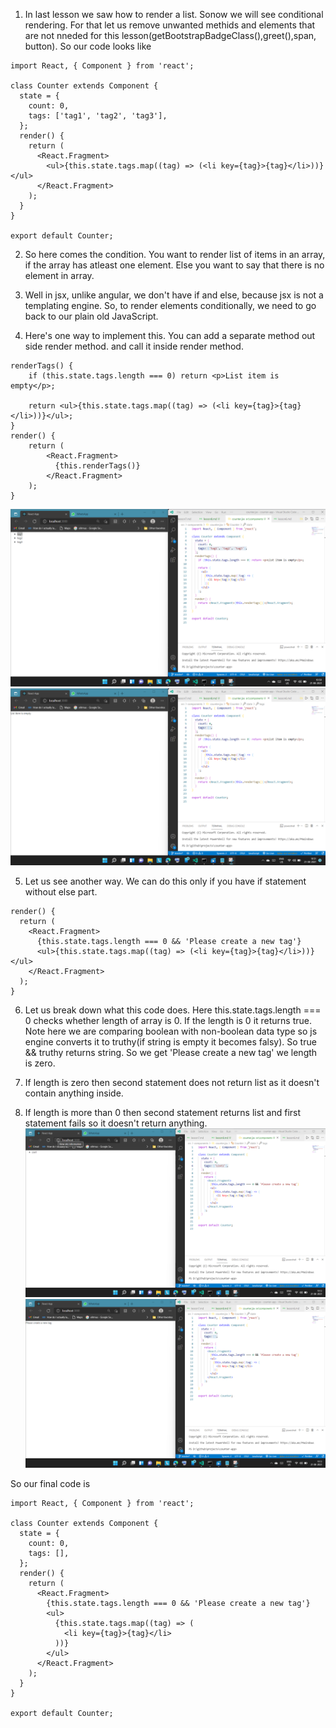 1. In last lesson we saw how to render a list. Sonow we will see conditional rendering. For that let us remove unwanted methids and elements that are not nneded for this lesson(getBootstrapBadgeClass(),greet(),span, button). So our code looks like

```
import React, { Component } from 'react';

class Counter extends Component {
  state = {
    count: 0,
    tags: ['tag1', 'tag2', 'tag3'],
  };
  render() {
    return (
      <React.Fragment>
        <ul>{this.state.tags.map((tag) => (<li key={tag}>{tag}</li>))}</ul>
      </React.Fragment>
    );
  }
}

export default Counter;
```

2. So here comes the condition. You want to render list of items in an array, if the array has atleast one element. Else you want to say that there is no element in array.

3. Well in jsx, unlike angular, we don't have if and else, because jsx is not a templating engine. So, to render elements conditionally, we need to go back to our plain old JavaScript.

4. Here's one way to implement this. You can add a separate method out side render method. and call it inside render method.

```
renderTags() {
    if (this.state.tags.length === 0) return <p>List item is empty</p>;

    return <ul>{this.state.tags.map((tag) => (<li key={tag}>{tag}</li>))}</ul>;
}
render() {
    return (
        <React.Fragment>
          {this.renderTags()}
        </React.Fragment>
    );
}

```

![Image](pics/lesson8-1.png?raw=true 'Title')
![Image](pics/lesson8-2.png?raw=true 'Title')

5. Let us see another way. We can do this only if you have if statement without else part.

```
render() {
  return (
    <React.Fragment>
      {this.state.tags.length === 0 && 'Please create a new tag'}
      <ul>{this.state.tags.map((tag) => (<li key={tag}>{tag}</li>))}</ul>
    </React.Fragment>
  );
}
```

6. Let us break down what this code does. Here this.state.tags.length === 0 checks whether length of array is 0. If the length is 0 it returns true. Note here we are comparing boolean with non-boolean data type so js engine converts it to truthy(if string is empty it becomes falsy). So true && truthy returns string. So we get 'Please create a new tag' we length is zero.

7. If length is zero then second statement does not return list as it doesn't contain anything inside.

8. If length is more than 0 then second statement returns list and first statement fails so it doesn't return anything.
   ![Image](pics/lesson8-3.png?raw=true 'Title')
   ![Image](pics/lesson8-4.png?raw=true 'Title')

So our final code is

```
import React, { Component } from 'react';

class Counter extends Component {
  state = {
    count: 0,
    tags: [],
  };
  render() {
    return (
      <React.Fragment>
        {this.state.tags.length === 0 && 'Please create a new tag'}
        <ul>
          {this.state.tags.map((tag) => (
            <li key={tag}>{tag}</li>
          ))}
        </ul>
      </React.Fragment>
    );
  }
}

export default Counter;
```
